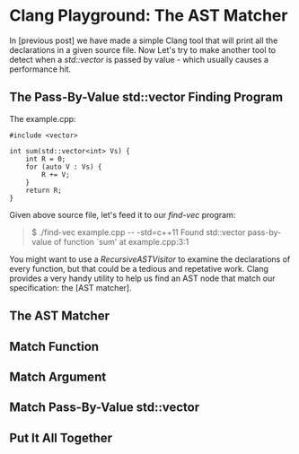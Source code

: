# Clang Playground: The AST Matcher

In [previous post] we have made a simple Clang tool that will print all the declarations
in a given source file. Now Let's try to make another tool to detect when a _std::vector_
is passed by value - which usually causes a performance hit.

## The Pass-By-Value std::vector Finding Program

The example.cpp:

```
#include <vector>

int sum(std::vector<int> Vs) {
    int R = 0;
    for (auto V : Vs) {
        R += V;
    }
    return R;
}
```

Given above source file, let's feed it to our _find-vec_ program:

> $ ./find-vec example.cpp -- -std=c++11
> Found std::vector pass-by-value of function `sum' at example.cpp:3:1

You might want to use a _RecursiveASTVisitor_ to examine the declarations of every function,
but that could be a tedious and repetative work. Clang provides a very handy utility to help
us find an AST node that match our specification: the [AST matcher].

## The AST Matcher

## Match Function

## Match Argument

## Match Pass-By-Value std::vector

## Put It All Together

